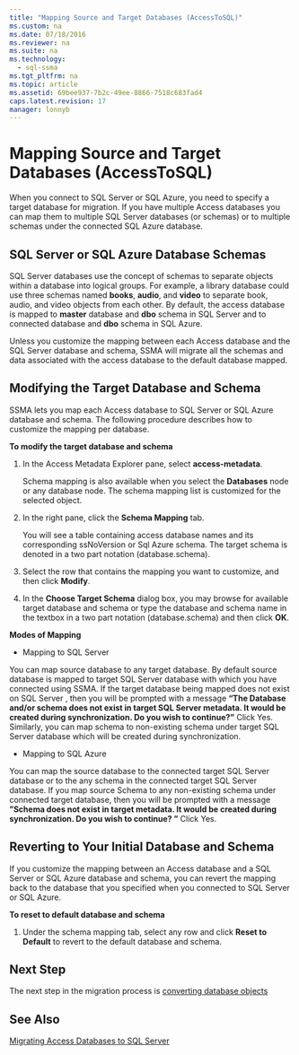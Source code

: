 ```yaml
---
title: "Mapping Source and Target Databases (AccessToSQL)"
ms.custom: na
ms.date: 07/18/2016
ms.reviewer: na
ms.suite: na
ms.technology: 
  - sql-ssma
ms.tgt_pltfrm: na
ms.topic: article
ms.assetid: 69bee937-7b2c-49ee-8866-7518c683fad4
caps.latest.revision: 17
manager: lonnyb
---
```

# Mapping Source and Target Databases (AccessToSQL)
When you connect to  SQL Server  or SQL Azure, you need to specify a target database for migration. If you have multiple Access databases you can map them to multiple  SQL Server  databases (or schemas) or to multiple schemas under the connected SQL Azure database.  
  
## SQL Server or SQL Azure Database Schemas  
 SQL Server  databases use the concept of schemas to separate objects within a database into logical groups. For example, a library database could use three schemas named **books**, **audio**, and **video** to separate book, audio, and video objects from each other. By default, the access database is mapped to **master** database and **dbo** schema in  SQL Server  and to connected database and **dbo** schema in SQL Azure.  
  
Unless you customize the mapping between each Access database and the  SQL Server  database and schema, SSMA will migrate all the schemas and data associated with the access database to the default database mapped.  
  
## Modifying the Target Database and Schema  
SSMA lets you map each Access database to  SQL Server  or SQL Azure database and schema. The following procedure describes how to customize the mapping per database.  
  
**To modify the target database and schema**  
  
1.  In the Access Metadata Explorer pane, select **access-metadata**.  
  
    Schema mapping is also available when you select the **Databases** node or any database node. The schema mapping list is customized for the selected object.  
  
2.  In the right pane, click the **Schema Mapping** tab.  
  
    You will see a table containing access database names and its corresponding ssNoVersion or Sql Azure schema. The target schema is denoted in a two part notation (database.schema).  
  
3.  Select the row that contains the mapping you want to customize, and then click **Modify**.  
  
4.  In the **Choose Target Schema** dialog box, you may browse for available target database and schema or type the database and schema name in the textbox in a two part notation (database.schema) and then click **OK**.  
  
**Modes of Mapping**  
  
-   Mapping to SQL Server  
  
You can map source database to any target database. By default source database is mapped to target  SQL Server  database with which you have connected using SSMA. If the target database being mapped does not exist on  SQL Server , then you will be prompted with a message **“The Database and/or schema does not exist in target  SQL Server  metadata. It would be created during synchronization. Do you wish to continue?”** Click Yes. Similarly, you can map schema to non-existing schema under target  SQL Server  database which will be created during synchronization.  
  
-   Mapping to SQL Azure  
  
You can map the source database to the connected target  SQL Server  database or to the any schema in the connected target  SQL Server  database. If you map source Schema to any non-existing schema under connected target database, then you will be prompted with a message **”Schema does not exist in target metadata. It would be created during synchronization. Do you wish to continue? ”** Click Yes.  
  
## Reverting to Your Initial Database and Schema  
If you customize the mapping between an Access database and a  SQL Server  or SQL Azure database and schema, you can revert the mapping back to the database that you specified when you connected to  SQL Server  or SQL Azure.  
  
**To reset to default database and schema**  
  
1.  Under the schema mapping tab, select any row and click **Reset to Default** to revert to the default database and schema.  
  
## Next Step  
The next step in the migration process is [converting database objects](assetId:///e0ef67bf-80a6-4e6c-a82d-5d46e0623c6c)  
  
## See Also  
[Migrating Access Databases to SQL Server](assetId:///76a3abcf-2998-4712-9490-fe8d872c89ca)  
  
